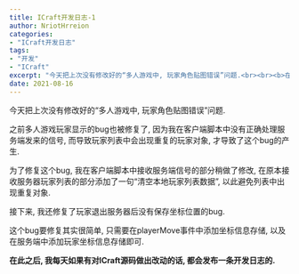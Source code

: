 ```yaml
---
title: ICraft开发日志-1
author: NriotHrreion
categories:
- "ICraft开发日志"
tags:
- "开发"
- "ICraft"
excerpt: "今天把上次没有修改好的“多人游戏中, 玩家角色贴图错误”问题.<br><br><b>在此之后, 我每天如果有对ICraft源码做出改动的话, 都会发布一条开发日志的.</b>"
date: 2021-08-16
---
```


今天把上次没有修改好的“多人游戏中, 玩家角色贴图错误”问题.

之前多人游戏玩家显示的bug也被修复了, 因为我在客户端脚本中没有正确处理服务端发来的信号, 而导致玩家列表中会出现重复的玩家对象, 才导致了这个bug的产生.

为了修复这个bug, 我在客户端脚本中接收服务端信号的部分稍做了修改, 在原本接收服务器玩家列表的部分添加了一句“清空本地玩家列表数据”, 以此避免列表中出现重复对象.

接下来, 我还修复了玩家退出服务器后没有保存坐标位置的bug.

这个bug要修复其实很简单, 只需要在playerMove事件中添加坐标信息存储, 以及在服务端中添加玩家坐标信息存储即可.

**在此之后, 我每天如果有对ICraft源码做出改动的话, 都会发布一条开发日志的.**
